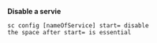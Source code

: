 **Disable a servie**

    sc config [nameOfService] start= disable
    the space after start= is essential
